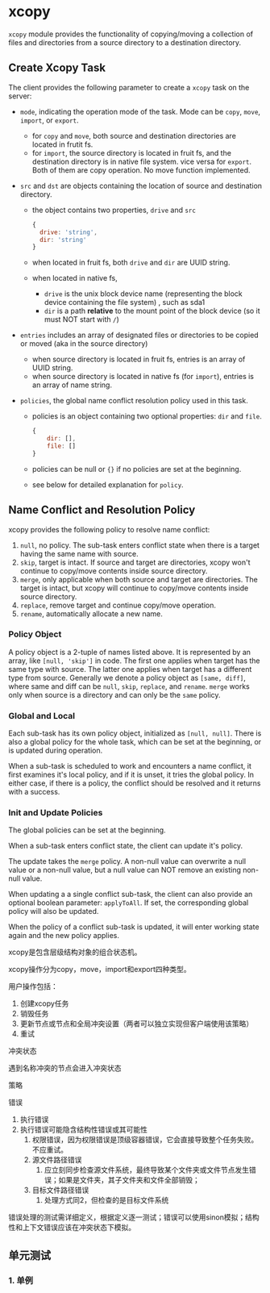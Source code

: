 # xcopy

`xcopy`  module provides the functionality of copying/moving a collection of files and directories from a source directory to a destination directory.



## Create Xcopy Task

The client provides the following parameter to create a `xcopy` task on the server:

+ `mode`, indicating the operation mode of the task. Mode can be `copy`, `move`, `import`, or `export`. 

  + for `copy` and `move`, both source and destination directories are located in frutit fs.
  + for `import`, the source directory is located in fruit fs, and the destination directory is in native file system. vice versa for `export`. Both of them are copy operation. No move function implemented.

+ `src` and `dst` are objects containing the location of source and destination directory.

  + the object contains two properties, `drive` and `src`

    ```javascript
    {
      drive: 'string',
      dir: 'string'
    }
    ```

  + when located in fruit fs, both `drive` and `dir` are UUID string.

  + when located in native fs,

    +  `drive` is the unix block device name (representing the block device containing the file system) , such as sda1
    +  `dir` is a path **relative** to the mount point of the block device (so it must NOT start with `/`)

+ `entries` includes an array of designated files or directories to be copied or moved (aka in the source directory)

  + when source directory is located in fruit fs, entries is an array of UUID string.
  + when source directory is located in native fs (for `import`), entries is an array of name string.

+ `policies`, the global name conflict resolution policy used in this task.

  + policies is an object containing two optional properties: `dir` and `file`.

    ```javascript
    {
        dir: [],
        file: []
    }
    ```

  + policies can be null or `{}` if no policies are set at the beginning.
  + see below for detailed explanation for `policy`.




## Name Conflict and Resolution Policy

xcopy provides the following policy to resolve name conflict:

1. `null`, no policy. The sub-task enters conflict state when there is a target having the same name with source.
2. `skip`, target is intact. If source and target are directories, xcopy won't continue to copy/move contents inside source directory.
3. `merge`, only applicable when both source and target are directories. The target is intact, but xcopy will continue to copy/move contents inside source directory.
4. `replace`, remove target and continue copy/move operation.
5. `rename`, automatically allocate a new name.




### Policy Object

A policy object is a 2-tuple of names listed above. It is represented by an array, like `[null, 'skip']` in code. The first one applies when target has the same type with source. The latter one applies when target has a different type from source. Generally we denote a policy object as `[same, diff]`, where same and diff can be `null`, `skip`, `replace`, and `rename`. `merge` works only when source is a directory and can only be the `same` policy.



### Global and Local

Each sub-task has its own policy object, initialized as `[null, null]`. There is also a global policy for the whole task, which can be set at the beginning, or is updated during operation.



When a sub-task is scheduled to work and encounters a name conflict, it first examines it's local policy, and if it is unset, it tries the global policy. In either case, if there is a policy, the conflict should be resolved and it returns with a success.



### Init and Update Policies

The global policies can be set at the beginning.



When a sub-task enters conflict state, the client can update it's policy. 



The update takes the `merge` policy. A non-null value can overwrite a null value or a non-null value, but a null value can NOT remove an existing non-null value.



When updating a a single conflict sub-task, the client can also provide an optional boolean parameter: `applyToAll`. If set, the corresponding global policy will also be updated.



When the policy of a conflict sub-task is updated, it will enter working state again and the new policy applies.















xcopy是包含层级结构对象的组合状态机。



xcopy操作分为copy，move，import和export四种类型。



用户操作包括：

1. 创建xcopy任务
2. 销毁任务
3. 更新节点或节点和全局冲突设置（两者可以独立实现但客户端使用该策略）
4. 重试




冲突状态

遇到名称冲突的节点会进入冲突状态



策略





错误

1. 执行错误
2. 执行错误可能隐含结构性错误或其可能性
   1. 权限错误，因为权限错误是顶级容器错误，它会直接导致整个任务失败。不应重试。
   2. 源文件路径错误
      1. 应立刻同步检查源文件系统，最终导致某个文件夹或文件节点发生错误；如果是文件夹，其子文件夹和文件全部销毁；
   3. 目标文件路径错误
      1. 处理方式同2，但检查的是目标文件系统




错误处理的测试需详细定义，根据定义逐一测试；错误可以使用sinon模拟；结构性和上下文错误应该在冲突状态下模拟。





## 单元测试

### 1. 单例








